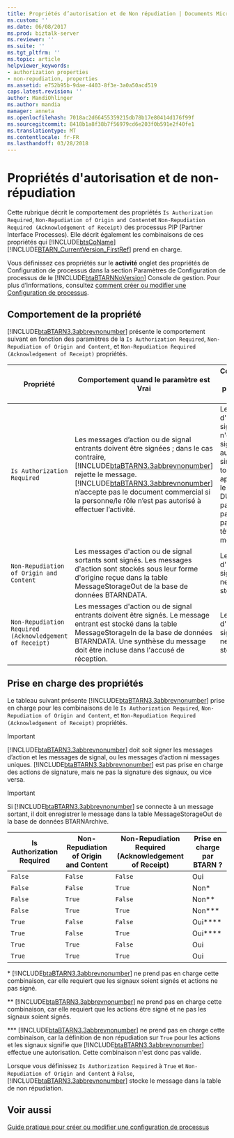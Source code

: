 ```yaml
---
title: Propriétés d’autorisation et de Non répudiation | Documents Microsoft
ms.custom: ''
ms.date: 06/08/2017
ms.prod: biztalk-server
ms.reviewer: ''
ms.suite: ''
ms.tgt_pltfrm: ''
ms.topic: article
helpviewer_keywords:
- authorization properties
- non-repudiation, properties
ms.assetid: e752b95b-9dae-4403-8f3e-3a0a50acd519
caps.latest.revision: ''
author: MandiOhlinger
ms.author: mandia
manager: anneta
ms.openlocfilehash: 7018ac2d66455359215db78b17e80414d176f99f
ms.sourcegitcommit: 8418b1a8f38b7f56979cd6e203f0b591e2f40fe1
ms.translationtype: MT
ms.contentlocale: fr-FR
ms.lasthandoff: 03/28/2018
---
```

# <a name="authorization-and-non-repudiation-properties"></a>Propriétés d'autorisation et de non-répudiation
Cette rubrique décrit le comportement des propriétés `Is Authorization Required`, `Non-Repudiation of Origin and Content`et `Non-Repudiation Required (Acknowledgement of Receipt)` des processus PIP (Partner Interface Processes). Elle décrit également les combinaisons de ces propriétés qui [!INCLUDE[btsCoName](../../includes/btsconame-md.md)] [!INCLUDE[BTARN_CurrentVersion_FirstRef](../../includes/btarn-currentversion-firstref-md.md)] prend en charge.  
  
 Vous définissez ces propriétés sur le **activité** onglet des propriétés de Configuration de processus dans la section Paramètres de Configuration de processus de le [!INCLUDE[btaBTARNNoVersion](../../includes/btabtarnnoversion-md.md)] Console de gestion. Pour plus d’informations, consultez [comment créer ou modifier une Configuration de processus](../../adapters-and-accelerators/accelerator-rosettanet/how-to-create-or-edit-a-process-configuration.md).  
  
## <a name="property-behavior"></a>Comportement de la propriété  
 [!INCLUDE[btaBTARN3.3abbrevnonumber](../../includes/btabtarn3-3abbrevnonumber-md.md)] présente le comportement suivant en fonction des paramètres de la `Is Authorization Required`, `Non-Repudiation of Origin and Content`, et `Non-Repudiation Required (Acknowledgement of Receipt)` propriétés.  
  
|Propriété|Comportement quand le paramètre est Vrai|Comportement quand le paramètre est Faux|  
|--------------|------------------------|-------------------------|  
|`Is Authorization Required`|Les messages d’action ou de signal entrants doivent être signées ; dans le cas contraire, [!INCLUDE[btaBTARN3.3abbrevnonumber](../../includes/btabtarn3-3abbrevnonumber-md.md)] rejette le message. [!INCLUDE[btaBTARN3.3abbrevnonumber](../../includes/btabtarn3-3abbrevnonumber-md.md)] n’accepte pas le document commercial si la personne/le rôle n’est pas autorisé à effectuer l’activité.|Les messages d'action ou de signal entrants n'ont pas à être signés. Une autorisation simple est toujours appliquée avec le numéro DUNS du partenaire à partir des parties d'en-tête RNIF du message.|  
|`Non-Repudiation of Origin and Content`|Les messages d'action ou de signal sortants sont signés. Les messages d'action sont stockés sous leur forme d'origine reçue dans la table MessageStorageOut de la base de données BTARNDATA.|Les messages d'action ou de signal sortants ne sont pas stockés.|  
|`Non-Repudiation Required (Acknowledgement of Receipt)`|Les messages d'action ou de signal entrants doivent être signés. Le message entrant est stocké dans la table MessageStorageIn de la base de données BTARNDATA. Une synthèse du message doit être incluse dans l'accusé de réception.|Les messages d'action ou de signal entrants ne sont pas stockés.|  
  
## <a name="property-support"></a>Prise en charge des propriétés  
 Le tableau suivant présente [!INCLUDE[btaBTARN3.3abbrevnonumber](../../includes/btabtarn3-3abbrevnonumber-md.md)] prise en charge pour les combinaisons de le `Is Authorization Required`, `Non-Repudiation of Origin and Content`, et `Non-Repudiation Required (Acknowledgement of Receipt)` propriétés.  
  
> [!IMPORTANT]
>  [!INCLUDE[btaBTARN3.3abbrevnonumber](../../includes/btabtarn3-3abbrevnonumber-md.md)] doit soit signer les messages d’action et les messages de signal, ou les messages d’action ni messages uniques. [!INCLUDE[btaBTARN3.3abbrevnonumber](../../includes/btabtarn3-3abbrevnonumber-md.md)] est pas prise en charge des actions de signature, mais ne pas la signature des signaux, ou vice versa.  
  
> [!IMPORTANT]
>  Si [!INCLUDE[btaBTARN3.3abbrevnonumber](../../includes/btabtarn3-3abbrevnonumber-md.md)] se connecte à un message sortant, il doit enregistrer le message dans la table MessageStorageOut de la base de données BTARNArchive.  
  
|Is Authorization Required|Non-Repudiation of Origin and Content|Non-Repudiation Required (Acknowledgement of Receipt)|Prise en charge par BTARN ?|  
|-------------------------------|--------------------------------------------|--------------------------------------------------------------|-------------------------|  
|`False`|`False`|`False`|Oui|  
|`False`|`False`|`True`|Non*|  
|`False`|`True`|`False`|Non**|  
|`False`|`True`|`True`|Non***|  
|`True`|`False`|`False`|Oui****|  
|`True`|`False`|`True`|Oui****|  
|`True`|`True`|`False`|Oui|  
|`True`|`True`|`True`|Oui|  
  
 \* [!INCLUDE[btaBTARN3.3abbrevnonumber](../../includes/btabtarn3-3abbrevnonumber-md.md)] ne prend pas en charge cette combinaison, car elle requiert que les signaux soient signés et actions ne pas signé.  
  
 ** [!INCLUDE[btaBTARN3.3abbrevnonumber](../../includes/btabtarn3-3abbrevnonumber-md.md)] ne prend pas en charge cette combinaison, car elle requiert que les actions être signé et ne pas les signaux soient signés.  
  
 *** [!INCLUDE[btaBTARN3.3abbrevnonumber](../../includes/btabtarn3-3abbrevnonumber-md.md)] ne prend pas en charge cette combinaison, car la définition de non répudiation sur `True` pour les actions et les signaux signifie que [!INCLUDE[btaBTARN3.3abbrevnonumber](../../includes/btabtarn3-3abbrevnonumber-md.md)] effectue une autorisation. Cette combinaison n'est donc pas valide.  
  
 Lorsque vous définissez `Is Authorization Required` à `True` et `Non-Repudiation of Origin and Content` à `False`, [!INCLUDE[btaBTARN3.3abbrevnonumber](../../includes/btabtarn3-3abbrevnonumber-md.md)] stocke le message dans la table de non répudiation.  
  
## <a name="see-also"></a>Voir aussi  
 [Guide pratique pour créer ou modifier une configuration de processus](../../adapters-and-accelerators/accelerator-rosettanet/how-to-create-or-edit-a-process-configuration.md)